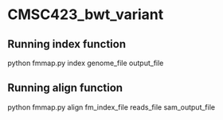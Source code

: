 # CMSC423_bwt_variant

## Running index function
python fmmap.py index genome_file output_file

## Running align function
python fmmap.py align fm_index_file reads_file sam_output_file

